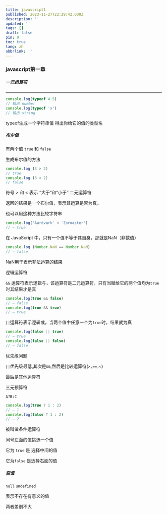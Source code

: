 ```yaml
---
title: javascript1
published: 2023-11-27T22:29:42.000Z
description: ''
updated: ''
tags: []
draft: false
pin: 0
toc: true
lang: zh
abbrlink: ''
---
```


### javascript第一章

##### 一元运算符

------

```javascript
console.log(typeof 4.5)
// 输出 number
console.log(typeof 'x')
// 输出 string
```

typeof生成一个字符串值 得出你给它的值的类型名

##### 布尔值

有两个值  `true` 和 `false`

生成布尔值的方法

```javascript
console.log (3 > 2)
// true
console.log (3 < 2)
// false
```

符号 > 和 < 表示 “大于”和“小于” 二元运算符

返回的结果是一个布尔值，表示其运算是否为真。

也可以用这种方法比较字符串

```javascript
console.log('Aardvark' < 'Zoroaster')
// → true
```

在 JavaScript 中，只有一个值不等于其自身，那就是NaN（非数值）

```javascript
console.log (Number.NaN == Number.NaN)
// → false
```

NaN用于表示非法运算的结果

逻辑运算符

`&&` 运算符表示逻辑与，该运算符是二元运算符，只有当赋给它的两个值均为`true`时其结果才是真

```javascript
console.log(true && false)
// → false
console.log(true && true)
// → true
```

`||`运算符表示逻辑或。当两个值中任意一个为`true`时，结果就为真

```javascript
console.log(false || true)
// → true
console.log(false || false)
// → false
```

优先级问题

`||`优先级最低,其次是`&&`,然后是比较运算符(`>,==,<`)

最后是其他运算符

三元预算符

`A?B:C`

```javascript
console.log(true ? 1 : 2)
// → 1
console.log(false ? 1 : 2)
// → 2
```

被叫做条件运算符

问号左面的值挑选一个值

它为 `true` 是 选择中间的值

它为`false` 是选择右面的值

##### 空值

`null` `undefined`

表示不存在有意义的值

两者差别不大
